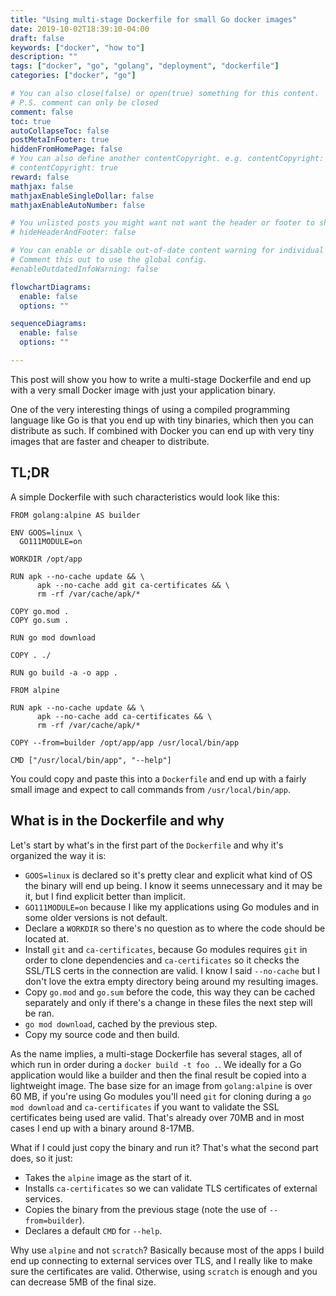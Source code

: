 ```yaml
---
title: "Using multi-stage Dockerfile for small Go docker images"
date: 2019-10-02T18:39:10-04:00
draft: false
keywords: ["docker", "how to"]
description: ""
tags: ["docker", "go", "golang", "deployment", "dockerfile"]
categories: ["docker", "go"]

# You can also close(false) or open(true) something for this content.
# P.S. comment can only be closed
comment: false
toc: true
autoCollapseToc: false
postMetaInFooter: true
hiddenFromHomePage: false
# You can also define another contentCopyright. e.g. contentCopyright: "This is another copyright."
# contentCopyright: true
reward: false
mathjax: false
mathjaxEnableSingleDollar: false
mathjaxEnableAutoNumber: false

# You unlisted posts you might want not want the header or footer to show
# hideHeaderAndFooter: false

# You can enable or disable out-of-date content warning for individual post.
# Comment this out to use the global config.
#enableOutdatedInfoWarning: false

flowchartDiagrams:
  enable: false
  options: ""

sequenceDiagrams: 
  enable: false
  options: ""

---
```


This post will show you how to write a multi-stage Dockerfile and end up with a
very small Docker image with just your application binary.

One of the very interesting things of using a compiled programming language like
Go is that you end up with tiny binaries, which then you can distribute as such.
If combined with Docker you can end up with very tiny images that are faster and
cheaper to distribute.

## TL;DR

A simple Dockerfile with such characteristics would look like this:

    FROM golang:alpine AS builder

    ENV GOOS=linux \
      GO111MODULE=on

    WORKDIR /opt/app

    RUN apk --no-cache update && \
          apk --no-cache add git ca-certificates && \
          rm -rf /var/cache/apk/*

    COPY go.mod .
    COPY go.sum .

    RUN go mod download

    COPY . ./

    RUN go build -a -o app .

    FROM alpine

    RUN apk --no-cache update && \
          apk --no-cache add ca-certificates && \
          rm -rf /var/cache/apk/*

    COPY --from=builder /opt/app/app /usr/local/bin/app

    CMD ["/usr/local/bin/app", "--help"]

You could copy and paste this into a `Dockerfile` and end up with a fairly small
image and expect to call commands from `/usr/local/bin/app`.

## What is in the Dockerfile and why

Let's start by what's in the first part of the `Dockerfile` and why it's
organized the way it is:

- `GOOS=linux` is declared so it's pretty clear and explicit what kind of OS the
  binary will end up being. I know it seems unnecessary and it may be it, but
  I find explicit better than implicit.
- `GO111MODULE=on` because I like my applications using Go modules and in some
  older versions is not default.
- Declare a `WORKDIR` so there's no question as to where the code should be
  located at.
- Install `git` and `ca-certificates`, because Go modules requires `git` in
  order to clone dependencies and `ca-certificates` so it checks the SSL/TLS
  certs in the connection are valid. I know I said `--no-cache` but I don't love
  the extra empty directory being around my resulting images.
- Copy `go.mod` and `go.sum` before the code, this way they can be cached
  separately and only if there's a change in these files the next step will be
  ran.
- `go mod download`, cached by the previous step.
- Copy my source code and then build.

As the name implies, a multi-stage Dockerfile has several stages, all of which
run in order during a `docker build -t foo .`. We ideally for a Go application
would like a builder and then the final result be copied into a lightweight
image. The base size for an image from `golang:alpine` is over 60 MB, if you're
using Go modules you'll need `git` for cloning during a `go mod download` and
`ca-certificates` if you want to validate the SSL certificates being used are
valid. That's already over 70MB and in most cases I end up with a binary around
8-17MB.

What if I could just copy the binary and run it? That's what the second part
does, so it just:

- Takes the `alpine` image as the start of it.
- Installs `ca-certificates` so we can validate TLS certificates of external
  services.
- Copies the binary from the previous stage (note the use of `--from=builder`).
- Declares a default `CMD` for `--help`.

Why use `alpine` and not `scratch`? Basically because most of the apps I build
end up connecting to external services over TLS, and I really like to make sure
the certificates are valid. Otherwise, using `scratch` is enough and you can
decrease 5MB of the final size.
